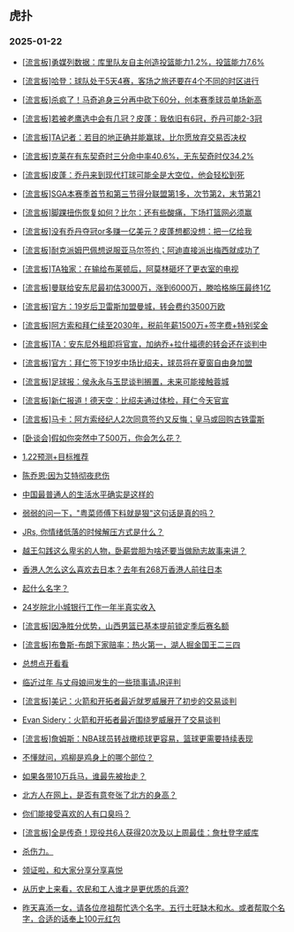 ## 虎扑 
### 2025-01-22

+ [[流言板]勇媒列数据：库里队友自主创造投篮能力1.2%，投篮能力7.6%](https://bbs.hupu.com/630113377.html)

+ [[流言板]哈登：球队处于5天4赛，客场之旅还要在4个不同的时区进行](https://bbs.hupu.com/630112073.html)

+ [[流言板]杀疯了！马奇追身三分再中砍下60分，创本赛季球员单场新高](https://bbs.hupu.com/630113469.html)

+ [[流言板]若被老鹰选中会有几冠？皮蓬：我依旧有6冠，乔丹可能2-3冠](https://bbs.hupu.com/630113342.html)

+ [[流言板]TA记者：若目的地正确并能赢球，比尔愿放弃交易否决权](https://bbs.hupu.com/630114106.html)

+ [[流言板]克莱在有东契奇时三分命中率40.6%，无东契奇时仅34.2%](https://bbs.hupu.com/630111688.html)

+ [[流言板]皮蓬：乔丹来到现代打球可能全是大空位，他会轻松到死](https://bbs.hupu.com/630112972.html)

+ [[流言板]SGA本赛季首节和第三节得分联盟第1多，次节第2，末节第21](https://bbs.hupu.com/630111868.html)

+ [[流言板]脚踝扭伤恢复如何？比尔：还有些酸痛，下场打篮网必须赢](https://bbs.hupu.com/630111968.html)

+ [[流言板]没有乔丹夺冠or多赚一亿美元？皮蓬想都没想：把一亿给我](https://bbs.hupu.com/630113166.html)

+ [[流言板]耐克派姆巴佩想说服亚马尔签约；阿迪直接派出梅西就成功了](https://bbs.hupu.com/630109976.html)

+ [[流言板]TA独家：在输给布莱顿后，阿莫林砸坏了更衣室的电视](https://bbs.hupu.com/630113838.html)

+ [[流言板]曼联给安东尼最初估3000万，涨到6000万，滕哈格施压最终1亿](https://bbs.hupu.com/630110784.html)

+ [[流言板]官方：19岁后卫雷斯加盟曼城，转会费约3500万欧](https://bbs.hupu.com/630111936.html)

+ [[流言板]阿方索和拜仁续至2030年，税前年薪1500万+签字费+特别奖金](https://bbs.hupu.com/630110601.html)

+ [[流言板]TA：安东尼外租即将官宣，加纳乔+拉什福德的转会还在谈判中](https://bbs.hupu.com/630110463.html)

+ [[流言板]官方：拜仁签下19岁中场比绍夫，球员将在夏窗自由身加盟](https://bbs.hupu.com/630112167.html)

+ [[流言板]足球报：侯永永与玉昆谈判搁置，未来可能接触蓉城](https://bbs.hupu.com/630111824.html)

+ [[流言板]新仁报道！德天空：比绍夫通过体检，拜仁今天官宣](https://bbs.hupu.com/630111067.html)

+ [[流言板]马卡：阿方索经纪人2次同意签约又反悔；皇马或回购古铁雷斯](https://bbs.hupu.com/630110950.html)

+ [[卧谈会]假如你突然中了500万，你会怎么花？](https://bbs.hupu.com/630113472.html)

+ [1.22预测+目标推荐](https://bbs.hupu.com/630111988.html)

+ [陈乔恩:因为艾特彻夜悲伤](https://bbs.hupu.com/630112871.html)

+ [中国最普通人的生活水平确实是这样的](https://bbs.hupu.com/630113072.html)

+ [弱弱的问一下，&quot;粤菜师傅下料就是狠&quot;这句话是真的吗？](https://bbs.hupu.com/630112078.html)

+ [JRs, 你情绪低落的时候解压方式是什么？](https://bbs.hupu.com/630113671.html)

+ [越王勾践这么卑劣的人物，卧薪尝胆为啥还要当做励志故事来讲？](https://bbs.hupu.com/630113190.html)

+ [香港人怎么这么喜欢去日本？去年有268万香港人前往日本](https://bbs.hupu.com/630111758.html)

+ [起什么名字？](https://bbs.hupu.com/630112037.html)

+ [24岁皖北小城银行工作一年半真实收入](https://bbs.hupu.com/630111664.html)

+ [[流言板]因净胜分优势，山西男篮已基本提前锁定季后赛名额](https://bbs.hupu.com/630112115.html)

+ [[流言板]布鲁斯-布朗下家赔率：热火第一，湖人掘金国王二三四](https://bbs.hupu.com/630114770.html)

+ [总想点开看看](https://bbs.hupu.com/630113504.html)

+ [临近过年  与丈母娘间发生的一些琐事请JR评判](https://bbs.hupu.com/630112361.html)

+ [[流言板]美记：火箭和开拓者最近就罗威展开了初步的交易谈判](https://bbs.hupu.com/630114849.html)

+ [Evan Sidery：火箭和开拓者最近围绕罗威展开了交易谈判](https://bbs.hupu.com/630114002.html)

+ [[流言板]詹姆斯：NBA球员转战橄榄球更容易，篮球更需要持续表现](https://bbs.hupu.com/630114498.html)

+ [不懂就问，鸡柳是鸡身上的哪个部位？](https://bbs.hupu.com/630114354.html)

+ [如果各带10万兵马，谁最先被抬走？](https://bbs.hupu.com/630113194.html)

+ [北方人在网上，是否有意夸张了北方的身高？](https://bbs.hupu.com/630113106.html)

+ [你们能接受喜欢的人有口臭吗？](https://bbs.hupu.com/630112876.html)

+ [[流言板]全是传奇！现役共6人获得20次及以上周最佳：詹杜登字威库](https://bbs.hupu.com/630115023.html)

+ [杀伤力。](https://bbs.hupu.com/630114625.html)

+ [领证啦，和大家分享分享喜悦](https://bbs.hupu.com/630113582.html)

+ [从历史上来看，农民和工人谁才是更优质的兵源?](https://bbs.hupu.com/630113208.html)

+ [昨天喜添一女，请各位彦祖帮忙选个名字。五行土旺缺木和水。或者帮取个名字，合适的话奉上100元红包](https://bbs.hupu.com/630113663.html)

